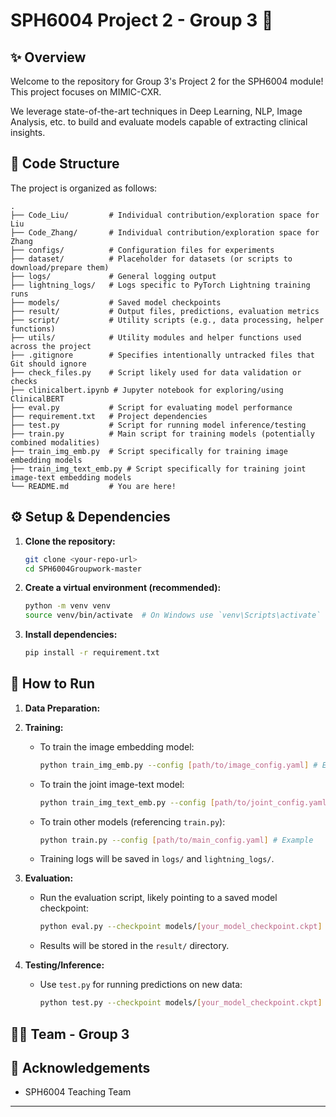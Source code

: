 # SPH6004 Project 2 - Group 3 🚀

## ✨ Overview

Welcome to the repository for Group 3's Project 2 for the SPH6004 module! This project focuses on MIMIC-CXR.

We leverage state-of-the-art techniques in Deep Learning, NLP, Image Analysis, etc. to build and evaluate models capable of extracting clinical insights.

## 📂 Code Structure

The project is organized as follows:

```
.
├── Code_Liu/         # Individual contribution/exploration space for Liu
├── Code_Zhang/       # Individual contribution/exploration space for Zhang
├── configs/          # Configuration files for experiments
├── dataset/          # Placeholder for datasets (or scripts to download/prepare them)
├── logs/             # General logging output
├── lightning_logs/   # Logs specific to PyTorch Lightning training runs
├── models/           # Saved model checkpoints
├── result/           # Output files, predictions, evaluation metrics
├── script/           # Utility scripts (e.g., data processing, helper functions)
├── utils/            # Utility modules and helper functions used across the project
├── .gitignore        # Specifies intentionally untracked files that Git should ignore
├── check_files.py    # Script likely used for data validation or checks
├── clinicalbert.ipynb # Jupyter notebook for exploring/using ClinicalBERT
├── eval.py           # Script for evaluating model performance
├── requirement.txt   # Project dependencies
├── test.py           # Script for running model inference/testing
├── train.py          # Main script for training models (potentially combined modalities)
├── train_img_emb.py  # Script specifically for training image embedding models
├── train_img_text_emb.py # Script specifically for training joint image-text embedding models
└── README.md         # You are here!
```

## ⚙️ Setup & Dependencies

1.  **Clone the repository:**
    ```bash
    git clone <your-repo-url>
    cd SPH6004Groupwork-master
    ```
2.  **Create a virtual environment (recommended):**
    ```bash
    python -m venv venv
    source venv/bin/activate  # On Windows use `venv\Scripts\activate`
    ```
3.  **Install dependencies:**
    ```bash
    pip install -r requirement.txt
    ```

## 🚀 How to Run

1.  **Data Preparation:**


2.  **Training:**
    *   To train the image embedding model:
        ```bash
        python train_img_emb.py --config [path/to/image_config.yaml] # Example
        ```
    *   To train the joint image-text model:
        ```bash
        python train_img_text_emb.py --config [path/to/joint_config.yaml] # Example
        ```
    *   To train other models (referencing `train.py`):
        ```bash
        python train.py --config [path/to/main_config.yaml] # Example
        ```
    *   Training logs will be saved in `logs/` and `lightning_logs/`.

3.  **Evaluation:**
    *   Run the evaluation script, likely pointing to a saved model checkpoint:
        ```bash
        python eval.py --checkpoint models/[your_model_checkpoint.ckpt] --data [path/to/test_data] # Example
        ```
    *   Results will be stored in the `result/` directory.

4.  **Testing/Inference:**
    *   Use `test.py` for running predictions on new data:
        ```bash
        python test.py --checkpoint models/[your_model_checkpoint.ckpt] --input [path/to/input_data] # Example
        ```



## 🧑‍💻 Team - Group 3


## 🙏 Acknowledgements

*   SPH6004 Teaching Team

---
